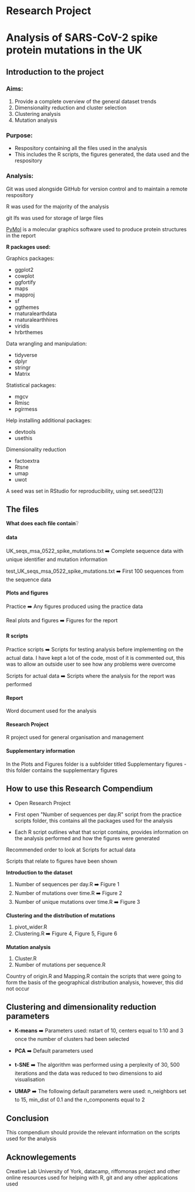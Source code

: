 # Research Project

# Analysis of SARS-CoV-2 spike protein mutations in the UK


## Introduction to the project ##
### Aims: ###

1.	Provide a complete overview of the general dataset trends
2.	Dimensionality reduction and cluster selection
3.	Clustering analysis
4.	Mutation analysis



### Purpose: ###
- Respository containing all the files used in the analysis
- This includes the R scripts, the figures generated, the data used and the respository

### Analysis: ###
Git was used alongside GitHub for version control and to maintain a remote respository

R was used for the majority of the analysis

git lfs was used for storage of large files

[PyMol](https://github.com/schrodinger/pymol-open-source) is a molecular graphics software used to produce protein structures in the report


**R packages used:**

Graphics packages:
- ggplot2
- cowplot
- ggfortify
- maps
- mapproj
- sf
- ggthemes
- rnaturalearthdata
- rnaturalearthhires
- viridis
- hrbrthemes

Data wrangling and manipulation:
- tidyverse
- dplyr
- stringr
- Matrix

Statistical packages:
- mgcv
- Rmisc
- pgirmess

Help installing additional packages:
- devtools
- usethis

Dimensionality reduction
- factoextra
- Rtsne
- umap
- uwot

A seed was set in RStudio for reproducibility, using set.seed(123)

## The files ##

**What does each file contain**❔

#### **data** ####
UK_seqs_msa_0522_spike_mutations.txt ➡️ Complete sequence data with unique identifier and mutation information

test_UK_seqs_msa_0522_spike_mutations.txt ➡️ First 100 sequences from the sequence data

#### **Plots and figures** ####

Practice ➡️ Any figures produced using the practice data

Real plots and figures ➡️ Figures for the report

#### **R scripts** ####

Practice scripts ➡️ Scripts for testing analysis before implementing on the actual data. I have kept a lot of the code, most of it is commented out, this was to allow an outside user to see how any problems were overcome

Scripts for actual data ➡️ Scripts where the analysis for the report was performed

#### **Report** ####

Word document used for the analysis

#### **Research Project** ####

R project used for general organisation and management

#### **Supplementary information** ####

In the Plots and Figures folder is a subfolder titled Supplementary figures - this folder contains the supplementary figures



## How to use this Research Compendium ##

- Open Research Project

- First open "Number of sequences per day.R" script from the practice scripts folder, this contains all the packages used for the analysis

- Each R script outlines what that script contains, provides information on the analysis performed and how the figures were generated

Recommended order to look at Scripts for actual data

Scripts that relate to figures have been shown

**Introduction to the dataset**

1. Number of sequences per day.R ➡️ Figure 1
2. Number of mutations over time.R ➡️ Figure 2
3. Number of unique mutations over time.R ➡️ Figure 3

**Clustering and the distribution of mutations**

1. pivot_wider.R
2. Clustering.R ➡️ Figure 4, Figure 5, Figure 6

**Mutation analysis**

1. Cluster.R
2. Number of mutations per sequence.R


Country of origin.R and Mapping.R contain the scripts that were going to form the basis of the geographical distribution analysis, however, this did not occur

## Clustering and dimensionality reduction parameters ##

- **K-means** ➡️ Parameters used: nstart of 10, centers equal to 1:10 and 3 once the number of clusters had been selected

- **PCA** ➡️ Default parameters used

- **t-SNE** ➡️ The algorithm was performed using a perplexity of 30, 500 iterations and the data was reduced to two dimensions to aid visualisation

- **UMAP** ➡️ The following default parameters were used: n_neighbors set to 15, min_dist of 0.1 and the n_components equal to 2



## Conclusion ##
This compendium should provide the relevant information on the scripts used for the analysis

## Acknowlegements ##
Creative Lab University of York, datacamp, riffomonas project and other online resources used for helping with R, git and any other applications used


